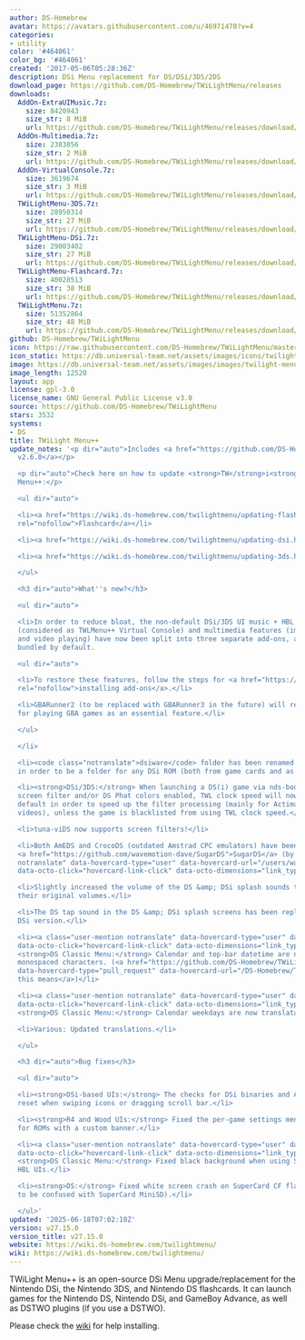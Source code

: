 ```yaml
---
author: DS-Homebrew
avatar: https://avatars.githubusercontent.com/u/46971470?v=4
categories:
- utility
color: '#464061'
color_bg: '#464061'
created: '2017-05-06T05:28:36Z'
description: DSi Menu replacement for DS/DSi/3DS/2DS
download_page: https://github.com/DS-Homebrew/TWiLightMenu/releases
downloads:
  AddOn-ExtraUIMusic.7z:
    size: 8420943
    size_str: 8 MiB
    url: https://github.com/DS-Homebrew/TWiLightMenu/releases/download/v27.15.0/AddOn-ExtraUIMusic.7z
  AddOn-Multimedia.7z:
    size: 2383856
    size_str: 2 MiB
    url: https://github.com/DS-Homebrew/TWiLightMenu/releases/download/v27.15.0/AddOn-Multimedia.7z
  AddOn-VirtualConsole.7z:
    size: 3619674
    size_str: 3 MiB
    url: https://github.com/DS-Homebrew/TWiLightMenu/releases/download/v27.15.0/AddOn-VirtualConsole.7z
  TWiLightMenu-3DS.7z:
    size: 28950314
    size_str: 27 MiB
    url: https://github.com/DS-Homebrew/TWiLightMenu/releases/download/v27.15.0/TWiLightMenu-3DS.7z
  TWiLightMenu-DSi.7z:
    size: 29003402
    size_str: 27 MiB
    url: https://github.com/DS-Homebrew/TWiLightMenu/releases/download/v27.15.0/TWiLightMenu-DSi.7z
  TWiLightMenu-Flashcard.7z:
    size: 40028513
    size_str: 38 MiB
    url: https://github.com/DS-Homebrew/TWiLightMenu/releases/download/v27.15.0/TWiLightMenu-Flashcard.7z
  TWiLightMenu.7z:
    size: 51352864
    size_str: 48 MiB
    url: https://github.com/DS-Homebrew/TWiLightMenu/releases/download/v27.15.0/TWiLightMenu.7z
github: DS-Homebrew/TWiLightMenu
icon: https://raw.githubusercontent.com/DS-Homebrew/TWiLightMenu/master/booter/Twilight%2B%2B-animated%20icon-fix.gif
icon_static: https://db.universal-team.net/assets/images/icons/twilight-menu.png
image: https://db.universal-team.net/assets/images/images/twilight-menu.png
image_length: 12520
layout: app
license: gpl-3.0
license_name: GNU General Public License v3.0
source: https://github.com/DS-Homebrew/TWiLightMenu
stars: 3532
systems:
- DS
title: TWiLight Menu++
update_notes: '<p dir="auto">Includes <a href="https://github.com/DS-Homebrew/nds-bootstrap/releases/tag/v2.6.0">nds-bootstrap
  v2.6.0</a></p>

  <p dir="auto">Check here on how to update <strong>TW</strong>i<strong>L</strong>ight
  Menu++:</p>

  <ul dir="auto">

  <li><a href="https://wiki.ds-homebrew.com/twilightmenu/updating-flashcard.html"
  rel="nofollow">Flashcard</a></li>

  <li><a href="https://wiki.ds-homebrew.com/twilightmenu/updating-dsi.html" rel="nofollow">DSi</a></li>

  <li><a href="https://wiki.ds-homebrew.com/twilightmenu/updating-3ds.html" rel="nofollow">3DS</a></li>

  </ul>

  <h3 dir="auto">What''s new?</h3>

  <ul dir="auto">

  <li>In order to reduce bloat, the non-default DSi/3DS UI music + HBL music, emulators
  (considered as TWLMenu++ Virtual Console) and multimedia features (image viewing
  and video playing) have now been split into three separate add-ons, and are no longer
  bundled by default.

  <ul dir="auto">

  <li>To restore these features, follow the steps for <a href="https://wiki.ds-homebrew.com/twilightmenu/installing-addons"
  rel="nofollow">installing add-ons</a>.</li>

  <li>GBARunner2 (to be replaced with GBARunner3 in the future) will remain bundled
  for playing GBA games as an essential feature.</li>

  </ul>

  </li>

  <li><code class="notranslate">dsiware</code> folder has been renamed to <code class="notranslate">dsi</code>
  in order to be a folder for any DSi ROM (both from game cards and as DSiWare).</li>

  <li><strong>DSi/3DS:</strong> When launching a DS(i) game via nds-bootstrap with
  screen filter and/or DS Phat colors enabled, TWL clock speed will now be used by
  default in order to speed up the filter processing (mainly for Actimagine/Mobiclip
  videos), unless the game is blacklisted from using TWL clock speed.</li>

  <li>tuna-viDS now supports screen filters!</li>

  <li>Both AmEDS and CrocoDS (outdated Amstrad CPC emulators) have been replaced with
  <a href="https://github.com/wavemotion-dave/SugarDS">SugarDS</a> (by <a class="user-mention
  notranslate" data-hovercard-type="user" data-hovercard-url="/users/wavemotion-dave/hovercard"
  data-octo-click="hovercard-link-click" data-octo-dimensions="link_type:self" href="https://github.com/wavemotion-dave">@wavemotion-dave</a>)!</li>

  <li>Slightly increased the volume of the DS &amp; DSi splash sounds to closely match
  their original volumes.</li>

  <li>The DS tap sound in the DS &amp; DSi splash screens has been replaced with the
  DSi version.</li>

  <li><a class="user-mention notranslate" data-hovercard-type="user" data-hovercard-url="/users/mentusfentus/hovercard"
  data-octo-click="hovercard-link-click" data-octo-dimensions="link_type:self" href="https://github.com/mentusfentus">@mentusfentus</a>:
  <strong>DS Classic Menu:</strong> Calendar and top-bar datetime are now drawn using
  monospaced characters. (<a href="https://github.com/DS-Homebrew/TWiLightMenu/pull/2534"
  data-hovercard-type="pull_request" data-hovercard-url="/DS-Homebrew/TWiLightMenu/pull/2534/hovercard">What
  this means</a>)</li>

  <li><a class="user-mention notranslate" data-hovercard-type="user" data-hovercard-url="/users/mentusfentus/hovercard"
  data-octo-click="hovercard-link-click" data-octo-dimensions="link_type:self" href="https://github.com/mentusfentus">@mentusfentus</a>:
  <strong>DS Classic Menu:</strong> Calendar weekdays are now translatable!</li>

  <li>Various: Updated translations.</li>

  </ul>

  <h3 dir="auto">Bug fixes</h3>

  <ul dir="auto">

  <li><strong>DSi-based UIs:</strong> The checks for DSi binaries and AP-patch now
  reset when swiping icons or dragging scroll bar.</li>

  <li><strong>R4 and Wood UIs:</strong> Fixed the per-game settings menu not appearing
  for ROMs with a custom banner.</li>

  <li><a class="user-mention notranslate" data-hovercard-type="user" data-hovercard-url="/users/mentusfentus/hovercard"
  data-octo-click="hovercard-link-click" data-octo-dimensions="link_type:self" href="https://github.com/mentusfentus">@mentusfentus</a>:
  <strong>DS Classic Menu:</strong> Fixed black background when using Saturn &amp;
  HBL UIs.</li>

  <li><strong>DS:</strong> Fixed white screen crash on SuperCard CF flashcards (not
  to be confused with SuperCard MiniSD).</li>

  </ul>'
updated: '2025-06-18T07:02:10Z'
version: v27.15.0
version_title: v27.15.0
website: https://wiki.ds-homebrew.com/twilightmenu/
wiki: https://wiki.ds-homebrew.com/twilightmenu/
---
```

TWiLight Menu++ is an open-source DSi Menu upgrade/replacement for the Nintendo DSi, the Nintendo 3DS, and Nintendo DS flashcards. It can launch games for the Nintendo DS, Nintendo DSi, and GameBoy Advance, as well as DSTWO plugins (if you use a DSTWO).

Please check the [wiki](https://wiki.ds-homebrew.com/twilightmenu/) for help installing.